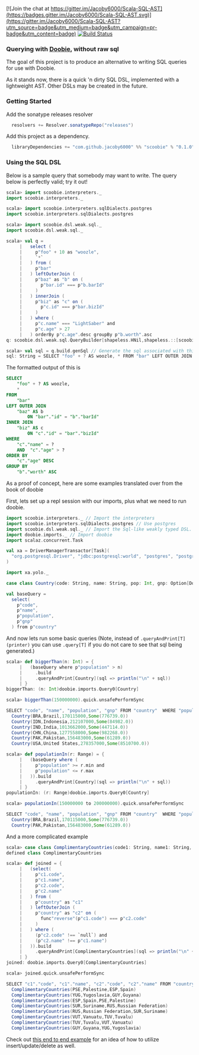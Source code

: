 [![Join the chat at https://gitter.im/Jacoby6000/Scala-SQL-AST](https://badges.gitter.im/Jacoby6000/Scala-SQL-AST.svg)](https://gitter.im/Jacoby6000/Scala-SQL-AST?utm_source=badge&utm_medium=badge&utm_campaign=pr-badge&utm_content=badge) [![Build Status](https://travis-ci.org/Jacoby6000/scoobie.svg?branch=master)](https://travis-ci.org/Jacoby6000/scoobie)

### Querying with [Doobie](https://github.com/tpolecat/doobie), without raw sql

The goal of this project is to produce an alternative to writing SQL queries for use with Doobie.

As it stands now, there is a quick 'n dirty SQL DSL, implemented with a lightweight AST. Other DSLs may be created in the future.

### Getting Started

Add the sonatype releases resolver
```scala
  resolvers += Resolver.sonatypeRepo("releases")
```

Add this project as a dependency.
```scala
  libraryDependencies += "com.github.jacoby6000" %% "scoobie" % "0.1.0",
```

### Using the SQL DSL

Below is a sample query that somebody may want to write. The query below is perfectly valid; try it out!

```scala
scala> import scoobie.interpreters._
import scoobie.interpreters._

scala> import scoobie.interpreters.sqlDialects.postgres
import scoobie.interpreters.sqlDialects.postgres

scala> import scoobie.dsl.weak.sql._
import scoobie.dsl.weak.sql._

scala> val q =
     |   select (
     |     p"foo" + 10 as "woozle",
     |     `*`
     |   ) from ( 
     |     p"bar" 
     |   ) leftOuterJoin (
     |     p"baz" as "b" on (
     |       p"bar.id" === p"b.barId"
     |     )
     |   ) innerJoin (
     |     p"biz" as "c" on (
     |       p"c.id" === p"bar.bizId"
     |     ) 
     |   ) where (
     |     p"c.name" === "LightSaber" and
     |     p"c.age" > 27
     |   ) orderBy p"c.age".desc groupBy p"b.worth".asc
q: scoobie.dsl.weak.sql.QueryBuilder[shapeless.HNil,shapeless.::[scoobie.ast.QueryProjection[shapeless.::[Int,shapeless.HNil]],shapeless.::[scoobie.ast.QueryProjection[shapeless.HNil],shapeless.HNil]],shapeless.::[scoobie.ast.QueryUnion[shapeless.HNil],shapeless.::[scoobie.ast.QueryUnion[shapeless.HNil],shapeless.HNil]],shapeless.::[Int,shapeless.HNil],shapeless.HNil,this.Out,shapeless.::[Int,shapeless.HNil],shapeless.::[Int,shapeless.HNil],this.Out] = QueryBuilder(QueryProjectOne(QueryPathEnd(bar),None),QueryProjectOne(QueryAdd(QueryPathEnd(foo),QueryParameter(10 :: HNil),10 :: HNil),Some(woozle)) :: QueryProjectAll :: HNil,QueryLeftOuterJoin(QueryProjectOne(QueryPathEnd(baz),Some(b)),QueryEqual(QueryPathCons(bar,QueryPathEnd(id)),QueryPathCons(b,QueryPathEnd(barId)),HNil),HNil) :: Que...

scala> val sql = q.build.genSql // Generate the sql associated with this query
sql: String = SELECT "foo" + ? AS woozle, * FROM "bar" LEFT OUTER JOIN "baz" AS b ON "bar"."id" = "b"."barId" INNER JOIN "biz" AS c ON "c"."id" = "bar"."bizId" WHERE "c"."name" = ?  AND  "c"."age" > ? ORDER BY "c"."age" DESC GROUP BY "b"."worth" ASC
```

The formatted output of this is

```sql
SELECT
    "foo" + ? AS woozle,
    * 
FROM
    "bar" 
LEFT OUTER JOIN
    "baz" AS b 
        ON "bar"."id" = "b"."barId" 
INNER JOIN
    "biz" AS c 
        ON "c"."id" = "bar"."bizId" 
WHERE
    "c"."name" = ?
    AND  "c"."age" > ? 
ORDER BY
    "c"."age" DESC 
GROUP BY
    "b"."worth" ASC
```

As a proof of concept, here are some examples translated over from the book of doobie

First, lets set up a repl session with our imports, plus what we need to run doobie.

```scala
import scoobie.interpreters._ // Import the interpreters
import scoobie.interpreters.sqlDialects.postgres // Use postgres
import scoobie.dsl.weak.sql._ // Import the Sql-like weakly typed DSL.
import doobie.imports._ // Import doobie
import scalaz.concurrent.Task 

val xa = DriverManagerTransactor[Task](
  "org.postgresql.Driver", "jdbc:postgresql:world", "postgres", "postgres"
)

import xa.yolo._

case class Country(code: String, name: String, pop: Int, gnp: Option[Double])

val baseQuery =
  select(
    p"code",
    p"name",
    p"population",
    p"gnp"
  ) from p"country"
```

And now lets run some basic queries (Note, instead of `.queryAndPrint[T](printer)` you can use `.query[T]` if you do not care to see that sql being generated.) 

```scala
scala> def biggerThan(n: Int) = {
     |   (baseQuery where p"population" > n)
     |     .build
     |     .queryAndPrint[Country](sql => println("\n" + sql))
     | }
biggerThan: (n: Int)doobie.imports.Query0[Country]

scala> biggerThan(150000000).quick.unsafePerformSync

SELECT "code", "name", "population", "gnp" FROM "country"  WHERE "population" > ?
  Country(BRA,Brazil,170115000,Some(776739.0))
  Country(IDN,Indonesia,212107000,Some(84982.0))
  Country(IND,India,1013662000,Some(447114.0))
  Country(CHN,China,1277558000,Some(982268.0))
  Country(PAK,Pakistan,156483000,Some(61289.0))
  Country(USA,United States,278357000,Some(8510700.0))

scala> def populationIn(r: Range) = {
     |   (baseQuery where (
     |     p"population" >= r.min and
     |     p"population" <= r.max
     |   )).build
     |     .queryAndPrint[Country](sql => println("\n" + sql))
     | } 
populationIn: (r: Range)doobie.imports.Query0[Country]

scala> populationIn(150000000 to 200000000).quick.unsafePerformSync

SELECT "code", "name", "population", "gnp" FROM "country"  WHERE "population" >= ?  AND  "population" <= ?
  Country(BRA,Brazil,170115000,Some(776739.0))
  Country(PAK,Pakistan,156483000,Some(61289.0))
```

And a more complicated example

```scala
scala> case class ComplimentaryCountries(code1: String, name1: String, code2: String, name2: String)
defined class ComplimentaryCountries

scala> def joined = {
     |   (select(
     |     p"c1.code",
     |     p"c1.name",
     |     p"c2.code",
     |     p"c2.name"
     |   ) from (
     |     p"country" as "c1"
     |   ) leftOuterJoin (
     |     p"country" as "c2" on (
     |       func"reverse"(p"c1.code") === p"c2.code"
     |     )
     |   ) where (
     |     (p"c2.code" !== `null`) and
     |     (p"c2.name" !== p"c1.name")
     |   )).build
     |     .queryAndPrint[ComplimentaryCountries](sql => println("\n" + sql))
     | }
joined: doobie.imports.Query0[ComplimentaryCountries]

scala> joined.quick.unsafePerformSync

SELECT "c1"."code", "c1"."name", "c2"."code", "c2"."name" FROM "country" AS c1 LEFT OUTER JOIN "country" AS c2 ON "reverse"("c1"."code") = "c2"."code" WHERE "c2"."code" IS NOT NULL  AND  "c2"."name" <> "c1"."name"
  ComplimentaryCountries(PSE,Palestine,ESP,Spain)
  ComplimentaryCountries(YUG,Yugoslavia,GUY,Guyana)
  ComplimentaryCountries(ESP,Spain,PSE,Palestine)
  ComplimentaryCountries(SUR,Suriname,RUS,Russian Federation)
  ComplimentaryCountries(RUS,Russian Federation,SUR,Suriname)
  ComplimentaryCountries(VUT,Vanuatu,TUV,Tuvalu)
  ComplimentaryCountries(TUV,Tuvalu,VUT,Vanuatu)
  ComplimentaryCountries(GUY,Guyana,YUG,Yugoslavia)
```

Check out [this end to end example](https://github.com/Jacoby6000/scoobie/blob/master/core/src/test/scala/com/github/jacoby6000/scoobie/dsl/weak/SqlDSLSimpleSelectTest.scala#L71) for an idea of how to utilize insert/update/delete as well.
